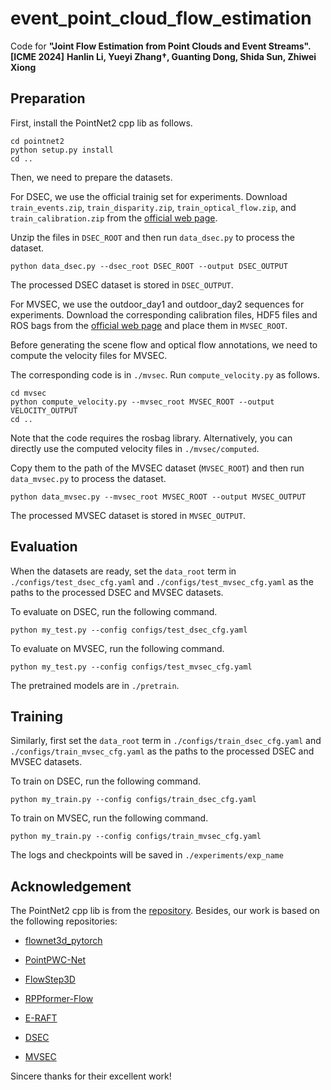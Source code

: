 # event_point_cloud_flow_estimation
Code for **"Joint Flow Estimation from Point Clouds and Event Streams". [ICME 2024]**
**Hanlin Li, Yueyi Zhang†, Guanting Dong, Shida Sun, Zhiwei Xiong**

## Preparation
First, install the PointNet2 cpp lib as follows.
```
cd pointnet2
python setup.py install
cd ..
```
Then, we need to prepare the datasets.

For DSEC, we use the official trainig set for experiments. Download `train_events.zip`, `train_disparity.zip`, `train_optical_flow.zip`, and `train_calibration.zip` from the [official web page](https://dsec.ifi.uzh.ch/dsec-datasets/download/).

Unzip the files in `DSEC_ROOT` and then run `data_dsec.py` to process the dataset.
```
python data_dsec.py --dsec_root DSEC_ROOT --output DSEC_OUTPUT
```
The processed DSEC dataset is stored in `DSEC_OUTPUT`.

For MVSEC, we use the outdoor_day1 and outdoor_day2 sequences for experiments. Download the corresponding calibration files, HDF5 files and ROS bags from the [official web page](https://daniilidis-group.github.io/mvsec/download/) and place them in `MVSEC_ROOT`.

Before generating the scene flow and optical flow annotations, we need to compute the velocity files for MVSEC.

The corresponding code is in `./mvsec`. Run `compute_velocity.py` as follows.
```
cd mvsec
python compute_velocity.py --mvsec_root MVSEC_ROOT --output VELOCITY_OUTPUT
cd ..
```
Note that the code requires the rosbag library. Alternatively, you can directly use the computed velocity files in `./mvsec/computed`.

Copy them to the path of the MVSEC dataset (`MVSEC_ROOT`) and then run `data_mvsec.py` to process the dataset.
```
python data_mvsec.py --mvsec_root MVSEC_ROOT --output MVSEC_OUTPUT
```
The processed MVSEC dataset is stored in `MVSEC_OUTPUT`.

## Evaluation
When the datasets are ready, set the `data_root` term in `./configs/test_dsec_cfg.yaml` and `./configs/test_mvsec_cfg.yaml` as the paths to the processed DSEC and MVSEC datasets.

To evaluate on DSEC, run the following command.
```
python my_test.py --config configs/test_dsec_cfg.yaml
```

To evaluate on MVSEC, run the following command.
```
python my_test.py --config configs/test_mvsec_cfg.yaml
```

The pretrained models are in `./pretrain`.

## Training
Similarly, first set the `data_root` term in `./configs/train_dsec_cfg.yaml` and `./configs/train_mvsec_cfg.yaml` as the paths to the processed DSEC and MVSEC datasets.

To train on DSEC, run the following command.
```
python my_train.py --config configs/train_dsec_cfg.yaml
```

To train on MVSEC, run the following command.
```
python my_train.py --config configs/train_mvsec_cfg.yaml
```

The logs and checkpoints will be saved in `./experiments/exp_name`

## Acknowledgement
The PointNet2 cpp lib is from the [repository](https://github.com/sshaoshuai/Pointnet2.PyTorch).
Besides, our work is based on the following repositories:

* [flownet3d_pytorch](https://github.com/hyangwinter/flownet3d_pytorch)

* [PointPWC-Net](https://github.com/DylanWusee/PointPWC)

* [FlowStep3D](https://github.com/yairkit/flowstep3d)

* [RPPformer-Flow](https://github.com/ustc-hlli/RPPformer-Flow)

* [E-RAFT](https://github.com/uzh-rpg/E-RAFT)

* [DSEC](https://github.com/uzh-rpg/DSEC/tree/main)

* [MVSEC](https://github.com/daniilidis-group/mvsec/tree/master)

Sincere thanks for their excellent work!
